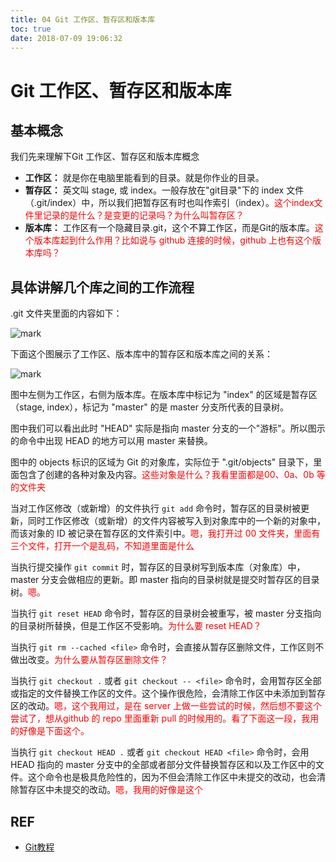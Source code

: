 ```yaml
---
title: 04 Git 工作区、暂存区和版本库
toc: true
date: 2018-07-09 19:06:32
---
```



# Git 工作区、暂存区和版本库


## 基本概念

我们先来理解下Git 工作区、暂存区和版本库概念

* **工作区：** 就是你在电脑里能看到的目录。就是你作业的目录。
* **暂存区：** 英文叫 stage, 或 index。一般存放在"git目录"下的 index 文件（.git/index）中，所以我们把暂存区有时也叫作索引（index）。<span style="color:red;">这个index文件里记录的是什么？是变更的记录吗？为什么叫暂存区？</span>
* **版本库：** 工作区有一个隐藏目录.git，这个不算工作区，而是Git的版本库。<span style="color:red;">这个版本库起到什么作用？比如说与 github 连接的时候，github 上也有这个版本库吗？</span>


## 具体讲解几个库之间的工作流程

.git 文件夹里面的内容如下：

![mark](http://pacdb2bfr.bkt.clouddn.com/blog/image/180709/5iIEgCFj7d.png?imageslim)

下面这个图展示了工作区、版本库中的暂存区和版本库之间的关系：

![mark](http://pacdb2bfr.bkt.clouddn.com/blog/image/180709/Kgl7EAfeB3.png?imageslim)


图中左侧为工作区，右侧为版本库。在版本库中标记为 "index" 的区域是暂存区（stage, index），标记为 "master" 的是 master 分支所代表的目录树。

图中我们可以看出此时 "HEAD" 实际是指向 master 分支的一个"游标"。所以图示的命令中出现 HEAD 的地方可以用 master 来替换。

图中的 objects 标识的区域为 Git 的对象库，实际位于 ".git/objects" 目录下，里面包含了创建的各种对象及内容。<span style="color:red;">这些对象是什么？我看里面都是00、0a、0b 等的文件夹 </span>

当对工作区修改（或新增）的文件执行 `git add` 命令时，暂存区的目录树被更新，同时工作区修改（或新增）的文件内容被写入到对象库中的一个新的对象中，而该对象的 ID 被记录在暂存区的文件索引中。<span style="color:red;">嗯，我打开过 00 文件夹，里面有三个文件，打开一个是乱码，不知道里面是什么</span>

当执行提交操作 `git commit` 时，暂存区的目录树写到版本库（对象库）中，master 分支会做相应的更新。即 master 指向的目录树就是提交时暂存区的目录树。<span style="color:red;">嗯。</span>

当执行 `git reset HEAD` 命令时，暂存区的目录树会被重写，被 master 分支指向的目录树所替换，但是工作区不受影响。<span style="color:red;">为什么要 reset HEAD？</span>

当执行 `git rm --cached <file>` 命令时，会直接从暂存区删除文件，工作区则不做出改变。<span style="color:red;">为什么要从暂存区删除文件？</span>

当执行 `git checkout .` 或者 `git checkout -- <file>` 命令时，会用暂存区全部或指定的文件替换工作区的文件。这个操作很危险，会清除工作区中未添加到暂存区的改动。<span style="color:red;">嗯，这个我用过，是在 server 上做一些尝试的时候，然后想不要这个尝试了，想从github 的 repo 里面重新 pull 的时候用的。看了下面这一段，我用的好像是下面这个。</span>

当执行 `git checkout HEAD .` 或者 `git checkout HEAD <file>` 命令时，会用 HEAD 指向的 master 分支中的全部或者部分文件替换暂存区和以及工作区中的文件。这个命令也是极具危险性的，因为不但会清除工作区中未提交的改动，也会清除暂存区中未提交的改动。<span style="color:red;">嗯，我用的好像是这个</span>


## REF

- [Git教程](https://www.w3cschool.cn/git/)
